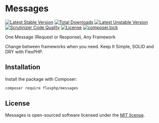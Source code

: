 # Messages

[![Latest Stable Version](https://poser.pugx.org/flexphp/messages/v/stable)](https://packagist.org/packages/flexphp/messages)
[![Total Downloads](https://poser.pugx.org/flexphp/messages/downloads)](https://packagist.org/packages/flexphp/messages)
[![Latest Unstable Version](https://poser.pugx.org/flexphp/messages/v/unstable)](https://packagist.org/packages/flexphp/messages)
[![Scrutinizer Code Quality](https://scrutinizer-ci.com/g/flexphp/messages/badges/quality-score.png)](https://scrutinizer-ci.com/g/flexphp/messages)
[![License](https://poser.pugx.org/flexphp/messages/license)](https://packagist.org/packages/flexphp/messages)
[![composer.lock](https://poser.pugx.org/flexphp/messages/composerlock)](https://packagist.org/packages/flexphp/messages)

One Message (Request or Response), Any Framework

Change between frameworks when you need. Keep It Simple, SOLID and DRY with FlexPHP.

## Installation

Install the package with Composer:

```bash
composer require flexphp/messages
```

## License

Messages is open-sourced software licensed under the [MIT license](https://opensource.org/licenses/MIT).
